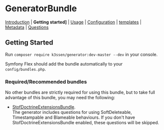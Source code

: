 GeneratorBundle
=====================

 [Introduction](Introduction.md#generatorbundle)
| **Getting started]**
| [Usage](usage.md#generatorbundle)
| [Configuration](configuration.md#generatorbundle)
| [templates](templates.md#generatorbundle)
| [Metadata](metadata.md#generatorbundle)
| [Questions](questions.md#generatorbundle)


## Getting Started

Run `composer require k3ssen/generator:dev-master --dev` in your console. 


Symfony Flex should add the bundle automatically to your `config/bundles.php`.

### Required/Recommended bundles

No other bundles are strictly required for using this bundle, but to
take full advantage of this bundle, you may need
the following:

- [StofDoctrineExtensionsBundle](http://symfony.com/doc/master/bundles/StofDoctrineExtensionsBundle/index.html).  
The generator includes questions for using SoftDeleteable, Timestampable and
Blameable behaviours. 
If you don't have StofDoctrineExtensionsBundle enabled, these questions will
be skipped.
